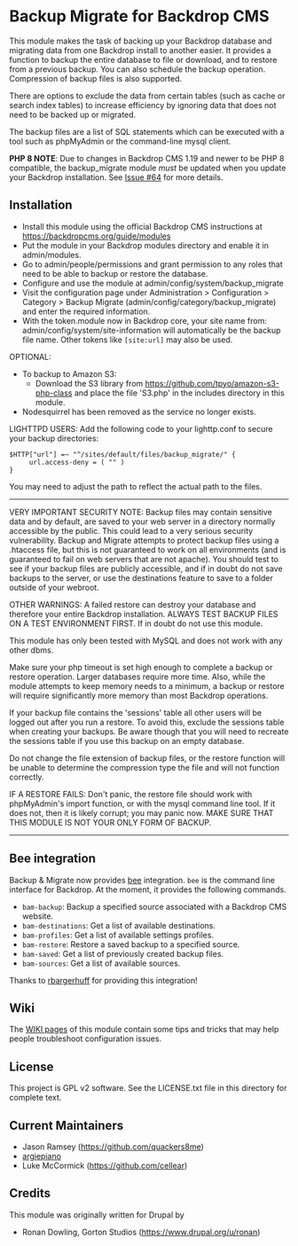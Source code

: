 Backup Migrate for Backdrop CMS
===============================

This module makes the task of backing up your Backdrop database and migrating
data from one Backdrop install to another easier. It provides a function to
backup the entire database to file or download, and to restore from a previous
backup.
You can also schedule the backup operation. Compression of backup files is also
supported.

There are options to exclude the data from certain tables (such as cache or
search index tables) to increase efficiency by ignoring data that does not need
to be backed up or migrated.

The backup files are a list of SQL statements which can be executed with a tool
such as phpMyAdmin or the command-line mysql client.

**PHP 8 NOTE**:
Due to changes in Backdrop CMS 1.19 and newer to be PHP 8 compatible, the backup_migrate
module *must* be updated when you update your Backdrop installation.
See [Issue #64](https://github.com/backdrop-contrib/backup_migrate/issues/64) for more details.

Installation
------------

* Install this module using the official Backdrop CMS instructions at
  https://backdropcms.org/guide/modules
* Put the module in your Backdrop modules directory and enable it in
  admin/modules.
* Go to admin/people/permissions and grant permission to any roles that need to
  be able to backup or restore the database.
* Configure and use the module at admin/config/system/backup_migrate
* Visit the configuration page under Administration > Configuration > Category >
  Backup Migrate (admin/config/category/backup_migrate) and enter the required
  information.
* With the token.module now in Backdrop core, your site name from: admin/config/system/site-information will automatically be the backup file name. Other tokens like `[site:url]` may also be used.

OPTIONAL:
* To backup to Amazon S3:
    - Download the S3 library from https://github.com/tpyo/amazon-s3-php-class
      and place the file 'S3.php' in the includes directory in this module.
* Nodesquirrel has been removed as the service no longer exists.

LIGHTTPD USERS:
Add the following code to your lighttp.conf to secure your backup directories:

    $HTTP["url"] =~ "^/sites/default/files/backup_migrate/" {
         url.access-deny = ( "" )
    }
    
You may need to adjust the path to reflect the actual path to the files.

-------------------------------------------------------------------------------

VERY IMPORTANT SECURITY NOTE:
Backup files may contain sensitive data and by default, are saved to your web
server in a directory normally accessible by the public. This could lead to a
very serious security vulnerability. Backup and Migrate attempts to protect
backup files using a .htaccess file, but this is not guaranteed to work on all
environments (and is guaranteed to fail on web servers that are not apache). You
should test to see if your backup files are publicly accessible, and if in doubt
do not save backups to the server, or use the destinations feature to save to a
folder outside of your webroot.

OTHER WARNINGS:
A failed restore can destroy your database and therefore your entire Backdrop
installation. ALWAYS TEST BACKUP FILES ON A TEST ENVIRONMENT FIRST. If in doubt
do not use this module.

This module has only been tested with MySQL and does not work with any other dbms.

Make sure your php timeout is set high enough to complete a backup or restore
operation. Larger databases require more time. Also, while the module attempts
to keep memory needs to a minimum, a backup or restore will require
significantly more memory than most Backdrop operations.

If your backup file contains the 'sessions' table all other users will be logged
out after you run a restore. To avoid this, exclude the sessions table when
creating your backups. Be aware though that you will need to recreate the
sessions table if you use this backup on an empty database.

Do not change the file extension of backup files, or the restore function will be
unable to determine the compression type the file and will not function
correctly.

IF A RESTORE FAILS:
Don't panic, the restore file should work with phpMyAdmin's import function, or
with the mysql command line tool. If it does not, then it is likely corrupt; you
may panic now. MAKE SURE THAT THIS MODULE IS NOT YOUR ONLY FORM OF BACKUP.

-------------------------------------------------------------------------------

Bee integration
---------------

Backup & Migrate now provides [bee](https://backdropcms.org/project/bee) integration. `bee` is the command line interface for Backdrop. At the moment, it provides the following commands. 

* `bam-backup`: Backup a specified source associated with a Backdrop CMS website.
* `bam-destinations`: Get a list of available destinations.
* `bam-profiles`: Get a list of available settings profiles.
* `bam-restore`: Restore a saved backup to a specified source.
* `bam-saved`: Get a list of previously created backup files.
* `bam-sources`: Get a list of available sources.

Thanks to [rbargerhuff](https://github.com/rbargerhuff) for providing this integration!

Wiki
----

The [WIKI pages](https://github.com/backdrop-contrib/backup_migrate/wiki) of this module contain some tips and tricks that may help people troubleshoot configuration issues.

License
-------

This project is GPL v2 software. See the LICENSE.txt file in this directory for
complete text.

Current Maintainers
-------------------

- Jason Ramsey (https://github.com/quackers8me)
- [argiepiano](https://github.com/argiepiano)
- Luke McCormick (https://github.com/cellear)

Credits
-------
This module was originally written for Drupal by
- Ronan Dowling, Gorton Studios (https://www.drupal.org/u/ronan)

